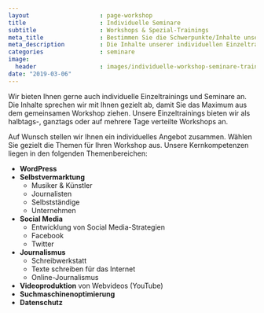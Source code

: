 ```yaml
---
layout                    : page-workshop
title                     : Individuelle Seminare
subtitle                  : Workshops & Spezial-Trainings
meta_title                : Bestimmen Sie die Schwerpunkte/Inhalte unser individuellen Trainings
meta_description          : Die Inhalte unserer individuellen Einzeltrainings in WordPress, SEO oder Social Media bestimmen Sie. Gerne kombinieren und erweitern wir die Einzelthemen.
categories                : seminare
image:
  header                  : images/individuelle-workshop-seminare-trainings.jpg
date: "2019-03-06"
---
```

Wir bieten Ihnen gerne auch individuelle Einzeltrainings und Seminare an. Die Inhalte sprechen wir mit Ihnen gezielt ab, damit Sie das Maximum aus dem gemeinsamen Workshop ziehen. Unsere Einzeltrainings bieten wir als halbtags-, ganztags oder auf mehrere Tage verteilte Workshops an.
<!-- readmore -->

Auf Wunsch stellen wir Ihnen ein individuelles Angebot zusammen. Wählen Sie gezielt die Themen für Ihren Workshop aus. Unsere Kernkompetenzen liegen in den folgenden Themenbereichen:

-   **WordPress**
-   **Selbstvermarktung**
    -   Musiker & Künstler
    -   Journalisten
    -   Selbstständige
    -   Unternehmen
-   **Social Media**
    -   Entwicklung von Social Media-Strategien
    -   Facebook
    -   Twitter
-   **Journalismus**
    -   Schreibwerkstatt
    -   Texte schreiben für das Internet
    -   Online-Journalismus
-   **Videoproduktion** von Webvideos (YouTube)
-   **Suchmaschinenoptimierung**
-   **Datenschutz**
